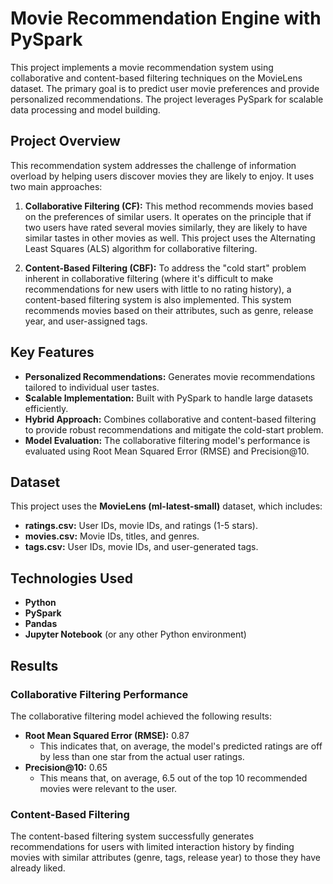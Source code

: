 # Movie Recommendation Engine with PySpark

This project implements a movie recommendation system using collaborative and content-based filtering techniques on the MovieLens dataset. The primary goal is to predict user movie preferences and provide personalized recommendations. The project leverages PySpark for scalable data processing and model building.

## Project Overview

This recommendation system addresses the challenge of information overload by helping users discover movies they are likely to enjoy. It uses two main approaches:

1.  **Collaborative Filtering (CF):** This method recommends movies based on the preferences of similar users. It operates on the principle that if two users have rated several movies similarly, they are likely to have similar tastes in other movies as well. This project uses the Alternating Least Squares (ALS) algorithm for collaborative filtering.

2.  **Content-Based Filtering (CBF):** To address the "cold start" problem inherent in collaborative filtering (where it's difficult to make recommendations for new users with little to no rating history), a content-based filtering system is also implemented. This system recommends movies based on their attributes, such as genre, release year, and user-assigned tags.

## Key Features

*   **Personalized Recommendations:** Generates movie recommendations tailored to individual user tastes.
*   **Scalable Implementation:** Built with PySpark to handle large datasets efficiently.
*   **Hybrid Approach:** Combines collaborative and content-based filtering to provide robust recommendations and mitigate the cold-start problem.
*   **Model Evaluation:** The collaborative filtering model's performance is evaluated using Root Mean Squared Error (RMSE) and Precision@10.

## Dataset

This project uses the **MovieLens (ml-latest-small)** dataset, which includes:
*   **ratings.csv:** User IDs, movie IDs, and ratings (1-5 stars).
*   **movies.csv:** Movie IDs, titles, and genres.
*   **tags.csv:** User IDs, movie IDs, and user-generated tags.

## Technologies Used

*   **Python**
*   **PySpark**
*   **Pandas**
*   **Jupyter Notebook** (or any other Python environment)

## Results

### Collaborative Filtering Performance

The collaborative filtering model achieved the following results:

*   **Root Mean Squared Error (RMSE):** 0.87
    *   This indicates that, on average, the model's predicted ratings are off by less than one star from the actual user ratings.
*   **Precision@10:** 0.65
    *   This means that, on average, 6.5 out of the top 10 recommended movies were relevant to the user.

### Content-Based Filtering

The content-based filtering system successfully generates recommendations for users with limited interaction history by finding movies with similar attributes (genre, tags, release year) to those they have already liked.
